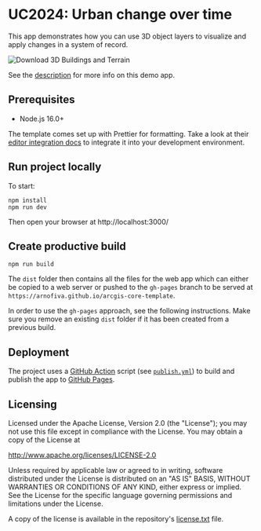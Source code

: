 # UC2024: Urban change over time

This app demonstrates how you can use 3D object layers to visualize and apply changes in a system of record.

![Download 3D Buildings and Terrain](https://www.arcgis.com/sharing/content/items/30bd624de45247dfa53320a8213729a4/resources/screenshots/02-download-3d-data.png)

See the [description](./DESCRIPTION.md) for more info on this demo app.

## Prerequisites

- Node.js 16.0+

The template comes set up with Prettier for formatting. Take a look at their [editor integration docs](https://prettier.io/docs/en/editors) to integrate it into your development environment.

## Run project locally

To start:

```
npm install
npm run dev
```

Then open your browser at http://localhost:3000/

## Create productive build

```
npm run build
```

The `dist` folder then contains all the files for the web app which can either be copied to a web server or pushed to the `gh-pages` branch to be served at `https://arnofiva.github.io/arcgis-core-template`.

In order to use the `gh-pages` approach, see the following instructions. Make sure you remove an existing `dist` folder if it has been created from a previous build.

## Deployment

The project uses a [GitHub Action](https://github.com/features/actions) script (see [`publish.yml`](.github/workflows/publish.yml)) to build and publish the app to [GitHub Pages](https://pages.github.com/).

## Licensing

Licensed under the Apache License, Version 2.0 (the "License");
you may not use this file except in compliance with the License.
You may obtain a copy of the License at

http://www.apache.org/licenses/LICENSE-2.0

Unless required by applicable law or agreed to in writing, software
distributed under the License is distributed on an "AS IS" BASIS,
WITHOUT WARRANTIES OR CONDITIONS OF ANY KIND, either express or implied.
See the License for the specific language governing permissions and
limitations under the License.

A copy of the license is available in the repository's [license.txt](./license.txt) file.
